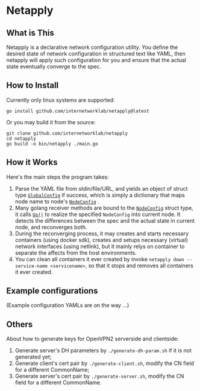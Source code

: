 # Netapply

## What is This

Netapply is a declarative network configuration utility. You define the desired state of network configuration in structured text like YAML, then netapply will apply such configuration for you and ensure that the actual state eventually converge to the spec.

## How to Install

Currently only linux systems are supported:

```shell
go install github.com/internetworklab/netapply@latest
```

Or you may build it from the source:

```shell
git clone github.com/internetworklab/netapply
cd netapply
go build -o bin/netapply ./main.go
```

## How it Works

Here's the main steps the program takes:

1. Parse the YAML file from stdin/file/URL, and yields an object of struct type [`GlobalConfig`](./pkg/models/types.go#L15) if success, which is simply a dictionary that maps node name to node's [`NodeConfig`](./pkg/models/types.go#L35) .
2. Many golang receiver methods are bound to the [`NodeConfig`](./pkg/models/types.go#L35) struct type, it calls [`Up()`](./pkg/models/methods.go#L14) to realize the specified `NodeConfig` into current node. It detects the differences between the spec and the actual state in current node, and reconverges both.
3. During the reconverging process, it may creates and starts necessary containers (using docker sdk), creates and setups necessary (virtual) network interfaces (using netlink), but it mainly relys on container to separate the affects from the host environments.
4. You can clean all containers it ever created by invoke `netapply down --service-name <servicename>`, so that it stops and removes all containers it ever created.

## Example configurations

(Example configuration YAMLs are on the way ...)

## Others

About how to generate keys for OpenVPN2 serverside and clientside:

1. Generate server's DH parameters by `./generate-dh-param.sh` if it is not generated yet;
2. Generate client's cert pair by `./generate-client.sh`, modify the CN field for a different CommonName;
3. Generate server's cert pair by `./generate-server.sh`, modify the CN field for a different CommonName.

